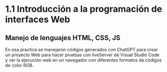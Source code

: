 # 1.1 Introducción a la programación de interfaces Web

## Manejo de lenguajes HTML, CSS, JS
En esa practica se manejaron códigos generados con ChatGPT para crear un proyecto Web para hacer pruebas con liveServer de Visual Studio Code y ver la ejecución web en un navegador con diferentes formatos de códigos de color RGB.


